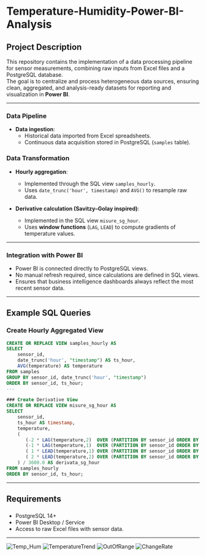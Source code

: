 # Temperature-Humidity-Power-BI-Analysis
## Project Description  

This repository contains the implementation of a data processing pipeline for sensor measurements, combining raw inputs from Excel files and a PostgreSQL database.  
The goal is to centralize and process heterogeneous data sources, ensuring clean, aggregated, and analysis-ready datasets for reporting and visualization in **Power BI**.  

---

### Data Pipeline  
- **Data ingestion**:  
  - Historical data imported from Excel spreadsheets.  
  - Continuous data acquisition stored in PostgreSQL (`samples` table).  

### Data Transformation  
- **Hourly aggregation**:  
  - Implemented through the SQL view `samples_hourly`.  
  - Uses `date_trunc('hour', timestamp)` and `AVG()` to resample raw data.  

- **Derivative calculation (Savitzy–Golay inspired)**:  
  - Implemented in the SQL view `misure_sg_hour`.  
  - Uses **window functions** (`LAG`, `LEAD`) to compute gradients of temperature values.  

---
### Integration with Power BI  
- Power BI is connected directly to PostgreSQL views.  
- No manual refresh required, since calculations are defined in SQL views.  
- Ensures that business intelligence dashboards always reflect the most recent sensor data.


---

## Example SQL Queries  

### Create Hourly Aggregated View  
```sql
CREATE OR REPLACE VIEW samples_hourly AS
SELECT
    sensor_id,
    date_trunc('hour', "timestamp") AS ts_hour,
    AVG(temperature) AS temperature
FROM samples
GROUP BY sensor_id, date_trunc('hour', "timestamp")
ORDER BY sensor_id, ts_hour;
---

### Create Derivative View
CREATE OR REPLACE VIEW misure_sg_hour AS
SELECT
    sensor_id,
    ts_hour AS timestamp,
    temperature,
    (
       (-2 * LAG(temperature,2)  OVER (PARTITION BY sensor_id ORDER BY ts_hour)) +
       (-1 * LAG(temperature,1)  OVER (PARTITION BY sensor_id ORDER BY ts_hour)) +
       ( 1 * LEAD(temperature,1) OVER (PARTITION BY sensor_id ORDER BY ts_hour)) +
       ( 2 * LEAD(temperature,2) OVER (PARTITION BY sensor_id ORDER BY ts_hour))
    ) / 3600.0 AS derivata_sg_hour
FROM samples_hourly
ORDER BY sensor_id, ts_hour;
```
---

## Requirements
### 
- PostgreSQL 14+
- Power BI Desktop / Service
- Access to raw Excel files with sensor data.
---
![Temp_Hum](https://github.com/user-attachments/assets/7016a7ec-542f-4322-b2c0-2142d67e9b31)
![TemperatureTrend](https://github.com/user-attachments/assets/b7a9f68d-0a56-4c41-abc7-877036ddb69f)
![OutOfRange](https://github.com/user-attachments/assets/370bc27f-ad00-40f0-a683-1b859c63d244)
![ChangeRate](https://github.com/user-attachments/assets/dccde160-dfd1-4066-98a6-c082cee78a71)
